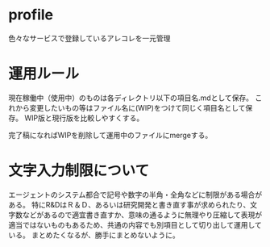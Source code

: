 # profile
色々なサービスで登録しているアレコレを一元管理

# 運用ルール
現在稼働中（使用中）のものは各ディレクトリ以下の項目名.mdとして保存。
これから変更したいもの等はファイル名に(WIP)をつけて同じく項目名として保存。
WIP版と現行版を比較しやすくする。

完了稿になればWIPを削除して運用中のファイルにmergeする。

# 文字入力制限について
エージェントのシステム都合で記号や数字の半角・全角などに制限がある場合がある。
特にR&DはＲ＆Ｄ、あるいは研究開発と書き直す事が求められたり、文字数などがあるので適宜書き直すか、意味の通るように無理やり圧縮して表現が適当ではないものもあるため、共通の内容でも別項目として切り出して運用している。
まとめたくなるが、勝手にまとめないように。

